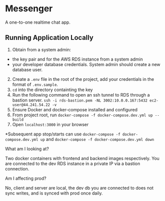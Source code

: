 # Messenger

A one-to-one realtime chat app.

## Running Application Locally

1. Obtain from a system admin:
  - the key pair and for the AWS RDS instance from a system admin
  - your developer database credentials. System admin should create a new database user.
2. Create a `.env` file in the root of the project, add your credentials in the format of `.env.sample`.
3. `cd` into the directory containting the key
4. Run the following command to open an ssh tunnel to RDS through a bastion server.
  `ssh -i rds-bastion.pem -NL 3002:10.0.0.167:5432 ec2-user@44.241.54.22 -v`
5. Ensure Docker and docker-compose installed and configured
6. From project root, run `docker-compose -f docker-compose.dev.yml up --build`
7. Open `localhost:3000` in your browser

*Subsequent app stop/starts can use `docker-compose -f docker-compose.dev.yml up` and `docker-compose -f docker-compose.dev.yml down`

What am I looking at?

Two docker containers with frontend and backend images respectively. You are connected to the dev RDS instance in a private IP via a bastion connection.

Am I affecting prod?

No, client and server are local, the dev db you are connected to does not sync writes, and is synced with prod once daily.
